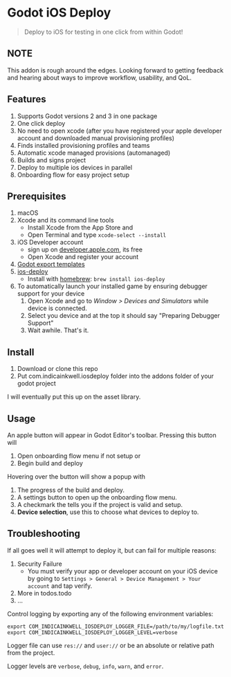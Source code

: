 # Godot iOS Deploy

> Deploy to iOS for testing in one click from within Godot!

## NOTE

This addon is rough around the edges. Looking forward to getting feedback and
hearing about ways to improve workflow, usability, and QoL.

## Features

1. Supports Godot versions 2 and 3 in one package
2. One click deploy
3. No need to open xcode (after you have registered your apple developer account and downloaded manual provisioning profiles)
4. Finds installed provisioning profiles and teams
5. Automatic xcode managed provisions (automanaged)
6. Builds and signs project
7. Deploy to multiple ios devices in parallel
8. Onboarding flow for easy project setup

## Prerequisites

1. macOS
2. Xcode and its command line tools
    - Install Xcode from the App Store and
    - Open Terminal and type `xcode-select --install`
3. iOS Developer account
    - sign up on [developer.apple.com](https://developer.apple.com), its free
    - Open Xcode and register your account
4. [Godot export templates](https://godotengine.org/download)
6. [ios-deploy](https://github.com/ios-control/ios-deploy)
    - Install with [homebrew](https://brew.sh): `brew install ios-deploy`
7. To automatically launch your installed game by ensuring debugger support for
   your device
    1. Open Xcode and go to *Window > Devices and Simulators* while device is
       connected.
    2. Select you device and at the top it should say "Preparing Debugger
       Support"
    3. Wait awhile. That's it.

## Install

1. Download or clone this repo
2. Put com.indicainkwell.iosdeploy folder into the addons folder of your godot
   project

I will eventually put this up on the asset library.

## Usage

An apple button will appear in Godot Editor's toolbar. Pressing this button
will

1. Open onboarding flow menu if not setup or
2. Begin build and deploy

Hovering over the button will show a popup with

1. The progress of the build and deploy.
2. A settings button to open up the onboarding flow menu.
3. A checkmark the tells you if the project is valid and setup.
4. **Device selection**, use this to choose what devices to deploy to.

## Troubleshooting

If all goes well it will attempt to deploy it, but can fail for multiple reasons:

1. Security Failure
    - You must verify your app or developer account on your iOS device by going
      to `Settings > General > Device Management > Your account` and tap verify.
2. More in todos.todo
3. ...

Control logging by exporting any of the following environment variables:

    export COM_INDICAINKWELL_IOSDEPLOY_LOGGER_FILE=/path/to/my/logfile.txt
    export COM_INDICAINKWELL_IOSDEPLOY_LOGGER_LEVEL=verbose

Logger file can use `res://` and `user://` or be an absolute or relative path
from the project.

Logger levels are `verbose`, `debug`, `info`, `warn`, and `error`.
